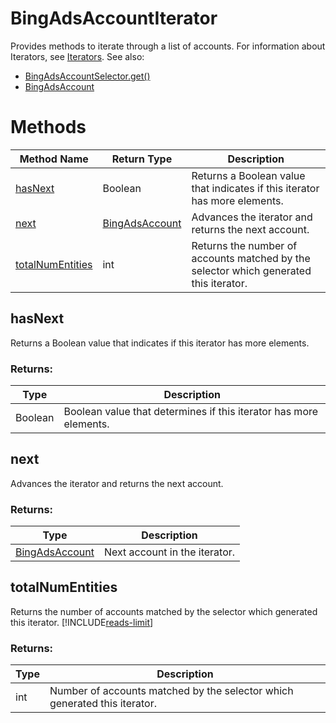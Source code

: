 # BingAdsAccountIterator
Provides methods to iterate through a list of accounts. For information about Iterators, see [Iterators](../concepts/iterators).
See also:
- [BingAdsAccountSelector.get()](./BingAdsAccountSelector#get)
- [BingAdsAccount](./BingAdsAccount)

# Methods
|Method Name|Return Type|Description|
|-|-|-
[hasNext](#hasnext)|Boolean|Returns a Boolean value that indicates if this iterator has more elements.
[next](#next)|[BingAdsAccount](./BingAdsAccount)|Advances the iterator and returns the next account.
[totalNumEntities](#totalnumentities)|int|Returns the number of accounts matched by the selector which generated this iterator.

## <a name="hasnext"></a>hasNext
Returns a Boolean value that indicates if this iterator has more elements.

### Returns:
|Type|Description|
|-|-
Boolean|Boolean value that determines if this iterator has more elements.

## <a name="next"></a>next
Advances the iterator and returns the next account.

### Returns:
|Type|Description|
|-|-
[BingAdsAccount](./BingAdsAccount)|Next account in the iterator.

## <a name="totalnumentities"></a>totalNumEntities
Returns the number of accounts matched by the selector which generated this iterator. [!INCLUDE[reads-limit](../includes/reads-limit.md)]

### Returns:
|Type|Description|
|-|-
int|Number of accounts matched by the selector which generated this iterator.

